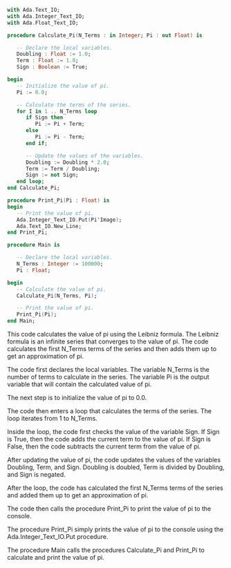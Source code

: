 ```ada
with Ada.Text_IO;
with Ada.Integer_Text_IO;
with Ada.Float_Text_IO;

procedure Calculate_Pi(N_Terms : in Integer; Pi : out Float) is

   -- Declare the local variables.
   Doubling : Float := 1.0;
   Term : Float := 1.0;
   Sign : Boolean := True;

begin
   -- Initialize the value of pi.
   Pi := 0.0;

   -- Calculate the terms of the series.
   for I in 1 .. N_Terms loop
      if Sign then
         Pi := Pi + Term;
      else
         Pi := Pi - Term;
      end if;

      -- Update the values of the variables.
      Doubling := Doubling * 2.0;
      Term := Term / Doubling;
      Sign := not Sign;
   end loop;
end Calculate_Pi;

procedure Print_Pi(Pi : Float) is
begin
   -- Print the value of pi.
   Ada.Integer_Text_IO.Put(Pi'Image);
   Ada.Text_IO.New_Line;
end Print_Pi;

procedure Main is

   -- Declare the local variables.
   N_Terms : Integer := 100000;
   Pi : Float;

begin
   -- Calculate the value of pi.
   Calculate_Pi(N_Terms, Pi);

   -- Print the value of pi.
   Print_Pi(Pi);
end Main;
```

This code calculates the value of pi using the Leibniz formula. The Leibniz formula is an infinite series that converges to the value of pi. The code calculates the first N_Terms terms of the series and then adds them up to get an approximation of pi.

The code first declares the local variables. The variable N_Terms is the number of terms to calculate in the series. The variable Pi is the output variable that will contain the calculated value of pi.

The next step is to initialize the value of pi to 0.0.

The code then enters a loop that calculates the terms of the series. The loop iterates from 1 to N_Terms.

Inside the loop, the code first checks the value of the variable Sign. If Sign is True, then the code adds the current term to the value of pi. If Sign is False, then the code subtracts the current term from the value of pi.

After updating the value of pi, the code updates the values of the variables Doubling, Term, and Sign. Doubling is doubled, Term is divided by Doubling, and Sign is negated.

After the loop, the code has calculated the first N_Terms terms of the series and added them up to get an approximation of pi.

The code then calls the procedure Print_Pi to print the value of pi to the console.

The procedure Print_Pi simply prints the value of pi to the console using the Ada.Integer_Text_IO.Put procedure.

The procedure Main calls the procedures Calculate_Pi and Print_Pi to calculate and print the value of pi.